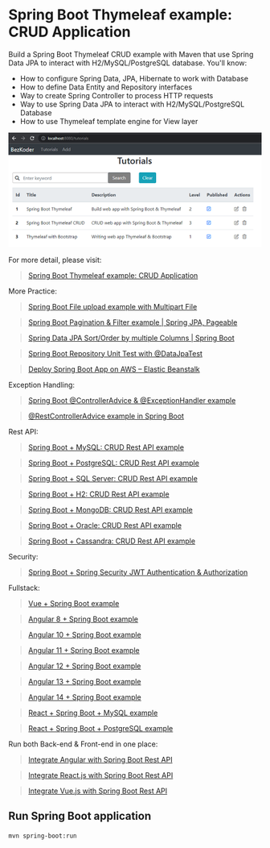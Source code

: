 # Spring Boot Thymeleaf example: CRUD Application

Build a Spring Boot Thymeleaf CRUD example with Maven that use Spring Data JPA to interact with H2/MySQL/PostgreSQL database. You'll know:
- How to configure Spring Data, JPA, Hibernate to work with Database
- How to define Data Entity and Repository interfaces
- Way to create Spring Controller to process HTTP requests
- Way to use Spring Data JPA to interact with H2/MySQL/PostgreSQL Database
- How to use Thymeleaf template engine for View layer

![spring-boot-thymeleaf-example](spring-boot-thymeleaf-example.png)

For more detail, please visit:
> [Spring Boot Thymeleaf example: CRUD Application](https://www.bezkoder.com/spring-boot-thymeleaf-example/)

More Practice:
> [Spring Boot File upload example with Multipart File](https://www.bezkoder.com/spring-boot-file-upload/)

> [Spring Boot Pagination & Filter example | Spring JPA, Pageable](https://www.bezkoder.com/spring-boot-pagination-filter-jpa-pageable/)

> [Spring Data JPA Sort/Order by multiple Columns | Spring Boot](https://www.bezkoder.com/spring-data-sort-multiple-columns/)

> [Spring Boot Repository Unit Test with @DataJpaTest](https://www.bezkoder.com/spring-boot-unit-test-jpa-repo-datajpatest/)

> [Deploy Spring Boot App on AWS – Elastic Beanstalk](https://www.bezkoder.com/deploy-spring-boot-aws-eb/)

Exception Handling:
> [Spring Boot @ControllerAdvice & @ExceptionHandler example](https://www.bezkoder.com/spring-boot-controlleradvice-exceptionhandler/)

> [@RestControllerAdvice example in Spring Boot](https://www.bezkoder.com/spring-boot-restcontrolleradvice/)

Rest API:
> [Spring Boot + MySQL: CRUD Rest API example](https://www.bezkoder.com/spring-boot-jpa-crud-rest-api/)

> [Spring Boot + PostgreSQL: CRUD Rest API example](https://www.bezkoder.com/spring-boot-postgresql-example/)

> [Spring Boot + SQL Server: CRUD Rest API example](https://www.bezkoder.com/spring-boot-sql-server/)

> [Spring Boot + H2: CRUD Rest API example](https://www.bezkoder.com/spring-boot-jpa-h2-example/)

> [Spring Boot + MongoDB: CRUD Rest API example](https://www.bezkoder.com/spring-boot-mongodb-crud/)

> [Spring Boot + Oracle: CRUD Rest API example](https://www.bezkoder.com/spring-boot-hibernate-oracle/)

> [Spring Boot + Cassandra: CRUD Rest API example](https://www.bezkoder.com/spring-boot-cassandra-crud/)

Security:
> [Spring Boot + Spring Security JWT Authentication & Authorization](https://www.bezkoder.com/spring-boot-jwt-authentication/)

Fullstack:
> [Vue + Spring Boot example](https://www.bezkoder.com/spring-boot-vue-js-crud-example/)

> [Angular 8 + Spring Boot example](https://www.bezkoder.com/angular-spring-boot-crud/)

> [Angular 10 + Spring Boot example](https://www.bezkoder.com/angular-10-spring-boot-crud/)

> [Angular 11 + Spring Boot example](https://www.bezkoder.com/angular-11-spring-boot-crud/)

> [Angular 12 + Spring Boot example](https://www.bezkoder.com/angular-12-spring-boot-crud/)

> [Angular 13 + Spring Boot example](https://www.bezkoder.com/spring-boot-angular-13-crud/)

> [Angular 14 + Spring Boot example](https://www.bezkoder.com/spring-boot-angular-14-crud/)

> [React + Spring Boot + MySQL example](https://www.bezkoder.com/react-spring-boot-crud/)

> [React + Spring Boot + PostgreSQL example](https://www.bezkoder.com/spring-boot-react-postgresql/)

Run both Back-end & Front-end in one place:
> [Integrate Angular with Spring Boot Rest API](https://www.bezkoder.com/integrate-angular-spring-boot/)

> [Integrate React.js with Spring Boot Rest API](https://www.bezkoder.com/integrate-reactjs-spring-boot/)

> [Integrate Vue.js with Spring Boot Rest API](https://www.bezkoder.com/integrate-vue-spring-boot/)

## Run Spring Boot application
```
mvn spring-boot:run
```

